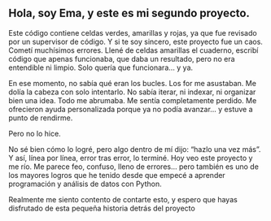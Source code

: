 ## Hola, soy Ema, y este es mi segundo proyecto.

Este código contiene celdas verdes, amarillas y rojas, ya que fue revisado por un supervisor de código. Y si te soy sincero, este proyecto fue un caos. Cometí muchísimos errores. Llené de celdas amarillas el cuaderno, escribí código que apenas funcionaba, que daba un resultado, pero no era entendible ni limpio. Solo quería que funcionara… y ya.

En ese momento, no sabía qué eran los bucles. Los for me asustaban. Me dolía la cabeza con solo intentarlo. No sabía iterar, ni indexar, ni organizar bien una idea. Todo me abrumaba. Me sentía completamente perdido. Me ofrecieron ayuda personalizada porque ya no podía avanzar… y estuve a punto de rendirme.

Pero no lo hice.

No sé bien cómo lo logré, pero algo dentro de mí dijo: “hazlo una vez más”. Y así, línea por línea, error tras error, lo terminé. Hoy veo este proyecto y me río. Me parece feo, confuso, lleno de errores… pero también es uno de los mayores logros que he tenido desde que empecé a aprender programación y análisis de datos con Python.

Realmente me siento contento de contarte esto, y espero que hayas disfrutado de esta pequeña historia detrás del proyecto